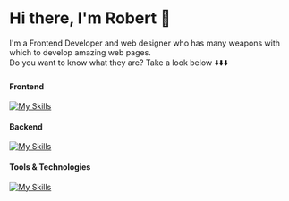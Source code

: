 # Hi there, I'm Robert 👋

I'm a Frontend Developer and web designer who has many weapons with which to develop amazing web pages.<br/>Do you want to know what they are? Take a look below ⬇️⬇️⬇️

#### Frontend
[![My Skills](https://skillicons.dev/icons?i=react,js,html,css,sass)](https://skillicons.dev)

#### Backend
[![My Skills](https://skillicons.dev/icons?i=express,mongodb,nodejs)](https://skillicons.dev)

#### Tools & Technologies
[![My Skills](https://skillicons.dev/icons?i=figma,ps,ai,git,github)](https://skillicons.dev)

<!--
**robertcach/robertcach** is a ✨ _special_ ✨ repository because its `README.md` (this file) appears on your GitHub profile.

Here are some ideas to get you started:

- 🔭 I’m currently working on ...
- 🌱 I’m currently learning ...
- 👯 I’m looking to collaborate on ...
- 🤔 I’m looking for help with ...
- 💬 Ask me about ...
- 📫 How to reach me: ...
- 😄 Pronouns: ...
- ⚡ Fun fact: ...
-->
